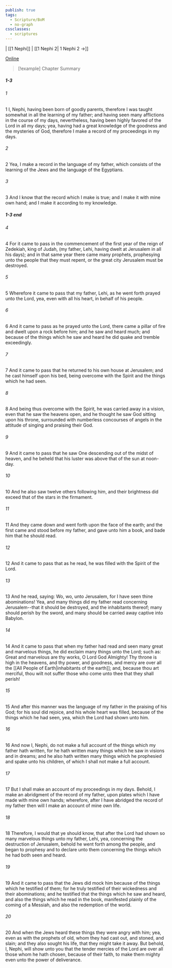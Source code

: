 ```yaml
---
publish: true
tags:
  - Scripture/BoM
  - no-graph
cssclasses:
  - scriptures
---
```

 | [[1 Nephi]] | [[1 Nephi 2| 1 Nephi 2 →]]

[Online](https://churchofjesuschrist.org/study/scriptures/bofm/1-ne/1?lang=eng)

>[!example] Chapter Summary
>
##### 1-3
###### 1
1 I, Nephi, having been born of goodly parents, therefore I was taught somewhat in all the learning of my father; and having seen many afflictions in the course of my days, nevertheless, having been highly favored of the Lord in all my days; yea, having had a great knowledge of the goodness and the mysteries of God, therefore I make a record of my proceedings in my days.
###### 2
2 Yea, I make a record in the language of my father, which consists of the learning of the Jews and the language of the Egyptians.
###### 3
3 And I know that the record which I make is true; and I make it with mine own hand; and I make it according to my knowledge.
##### 1-3 end
###### 4
4 For it came to pass in the commencement of the first year of the reign of Zedekiah, king of Judah, (my father, Lehi, having dwelt at Jerusalem in all his days); and in that same year there came many prophets, prophesying unto the people that they must repent, or the great city Jerusalem must be destroyed.
###### 5
5 Wherefore it came to pass that my father, Lehi, as he went forth prayed unto the Lord, yea, even with all his heart, in behalf of his people.
###### 6
6 And it came to pass as he prayed unto the Lord, there came a pillar of fire and dwelt upon a rock before him; and he saw and heard much; and because of the things which he saw and heard he did quake and tremble exceedingly.
###### 7
7 And it came to pass that he returned to his own house at Jerusalem; and he cast himself upon his bed, being overcome with the Spirit and the things which he had seen.
###### 8
8 And being thus overcome with the Spirit, he was carried away in a vision, even that he saw the heavens open, and he thought he saw God sitting upon his throne, surrounded with numberless concourses of angels in the attitude of singing and praising their God.
###### 9
9 And it came to pass that he saw One descending out of the midst of heaven, and he beheld that his luster was above that of the sun at noon-day.
###### 10
10 And he also saw twelve others following him, and their brightness did exceed that of the stars in the firmament.
###### 11
11 And they came down and went forth upon the face of the earth; and the first came and stood before my father, and gave unto him a book, and bade him that he should read.
###### 12
12 And it came to pass that as he read, he was filled with the Spirit of the Lord.
###### 13
13 And he read, saying: Wo, wo, unto Jerusalem, for I have seen thine abominations! Yea, and many things did my father read concerning Jerusalem--that it should be destroyed, and the inhabitants thereof; many should perish by the sword, and many should be carried away captive into Babylon.
###### 14
14 And it came to pass that when my father had read and seen many great and marvelous things, he did exclaim many things unto the Lord; such as: Great and marvelous are thy works, O Lord God Almighty! Thy throne is high in the heavens, and thy power, and goodness, and mercy are over all the [[All People of Earth|inhabitants of the earth]]; and, because thou art merciful, thou wilt not suffer those who come unto thee that they shall perish!
###### 15
15 And after this manner was the language of my father in the praising of his God; for his soul did rejoice, and his whole heart was filled, because of the things which he had seen, yea, which the Lord had shown unto him.
###### 16
16 And now I, Nephi, do not make a full account of the things which my father hath written, for he hath written many things which he saw in visions and in dreams; and he also hath written many things which he prophesied and spake unto his children, of which I shall not make a full account.
###### 17
17 But I shall make an account of my proceedings in my days. Behold, I make an abridgment of the record of my father, upon plates which I have made with mine own hands; wherefore, after I have abridged the record of my father then will I make an account of mine own life.
###### 18
18 Therefore, I would that ye should know, that after the Lord had shown so many marvelous things unto my father, Lehi, yea, concerning the destruction of Jerusalem, behold he went forth among the people, and began to prophesy and to declare unto them concerning the things which he had both seen and heard.
###### 19
19 And it came to pass that the Jews did mock him because of the things which he testified of them; for he truly testified of their wickedness and their abominations; and he testified that the things which he saw and heard, and also the things which he read in the book, manifested plainly of the coming of a Messiah, and also the redemption of the world.
###### 20
20 And when the Jews heard these things they were angry with him; yea, even as with the prophets of old, whom they had cast out, and stoned, and slain; and they also sought his life, that they might take it away. But behold, I, Nephi, will show unto you that the tender mercies of the Lord are over all those whom he hath chosen, because of their faith, to make them mighty even unto the power of deliverance.




